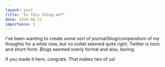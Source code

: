 ```yaml
---
layout: post
title: "Is this thing on?"
date: 2020-06-11
importance: 3
---
```

I've been wanting to create some sort of journal/blog/compendium of my thoughts for a while now, but no outlet seemed quite right. Twitter is toxic and short-form. Blogs seemed overly formal and also, boring.

If you made it here, congrats. That makes two of us!
